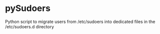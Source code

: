 # pySudoers
Python script to migrate users from /etc/sudoers into dedicated files in the /etc/sudoers.d directory
